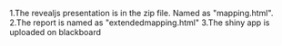 1.The revealjs presentation is in the zip file. Named as "mapping.html".
2.The report is named as "extendedmapping.html"
3.The shiny app is uploaded on blackboard
